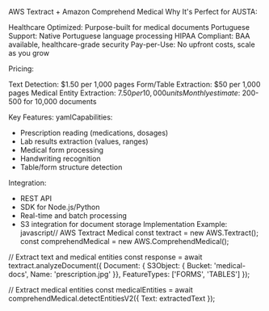 AWS Textract + Amazon Comprehend Medical
Why It's Perfect for AUSTA:

Healthcare Optimized: Purpose-built for medical documents
Portuguese Support: Native Portuguese language processing
HIPAA Compliant: BAA available, healthcare-grade security
Pay-per-Use: No upfront costs, scale as you grow

Pricing:

Text Detection: $1.50 per 1,000 pages
Form/Table Extraction: $50 per 1,000 pages
Medical Entity Extraction: $7.50 per 10,000 units
Monthly estimate: ~$200-500 for 10,000 documents

Key Features:
yamlCapabilities:
  - Prescription reading (medications, dosages)
  - Lab results extraction (values, ranges)
  - Medical form processing
  - Handwriting recognition
  - Table/form structure detection
  
Integration:
  - REST API
  - SDK for Node.js/Python
  - Real-time and batch processing
  - S3 integration for document storage
Implementation Example:
javascript// AWS Textract Medical
const textract = new AWS.Textract();
const comprehendMedical = new AWS.ComprehendMedical();

// Extract text and medical entities
const response = await textract.analyzeDocument({
  Document: { S3Object: { Bucket: 'medical-docs', Name: 'prescription.jpg' }},
  FeatureTypes: ['FORMS', 'TABLES']
});

// Extract medical entities
const medicalEntities = await comprehendMedical.detectEntitiesV2({
  Text: extractedText
});
